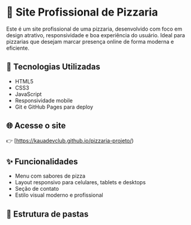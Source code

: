 # 🍕 Site Profissional de Pizzaria

Este é um site profissional de uma pizzaria, desenvolvido com foco em design atrativo, responsividade e boa experiência do usuário. Ideal para pizzarias que desejam marcar presença online de forma moderna e eficiente.

## 🚀 Tecnologias Utilizadas

- HTML5
- CSS3
- JavaScript
- Responsividade mobile
- Git e GitHub Pages para deploy

## 🌐 Acesse o site

👉 [https://kauadevclub.github.io/pizzaria-projeto/)



## ✨ Funcionalidades

- Menu com sabores de pizza
- Layout responsivo para celulares, tablets e desktops
- Seção de contato
- Estilo visual moderno e profissional

## 📁 Estrutura de pastas

